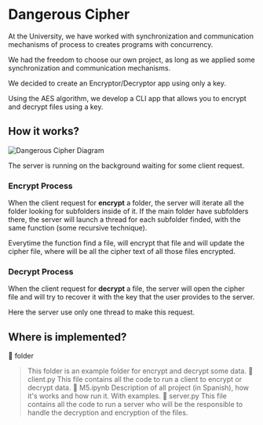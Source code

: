 # Dangerous Cipher

At the University, we have worked with synchronization and communication mechanisms of process to creates programs with concurrency.

We had the freedom to choose our own project, as long as we applied some synchronization and communication mechanisms.

We decided to create an Encryptor/Decryptor app using only a key.

Using the AES algorithm, we develop a CLI app that allows you to encrypt and decrypt files using a key.

## How it works?
![Dangerous Cipher Diagram](https://i.ibb.co/80RQLf6/Dangerous-Cipher.png)

The server is running on the background waiting for some client request.

### Encrypt Process
When the client request for **encrypt** a folder, the server will iterate all the folder looking for subfolders inside of it. If the main folder have subfolders there, the server will launch a thread for each subfolder finded, with the same function (some recursive technique).

Everytime the function find a file, will encrypt that file and will update the cipher file, where will be all the cipher text of all those files encrypted.

### Decrypt Process
When the client request for **decrypt** a file, the server will open the cipher file and will try to recover it with the key that the user provides to the server.

Here the server use only one thread to make this request.

## Where is implemented?
📁 folder
> This folder is an example folder for encrypt and decrypt some data.
📄 client.py
> This file contains all the code to run a client to encrypt or decrypt data.
📄 M5.ipynb
> Description of all project (in Spanish), how it's works and how run it. With examples.
📄 server.py
> This file contains all the code to run a server who will be the responsible to handle the decryption and encryption of the files.